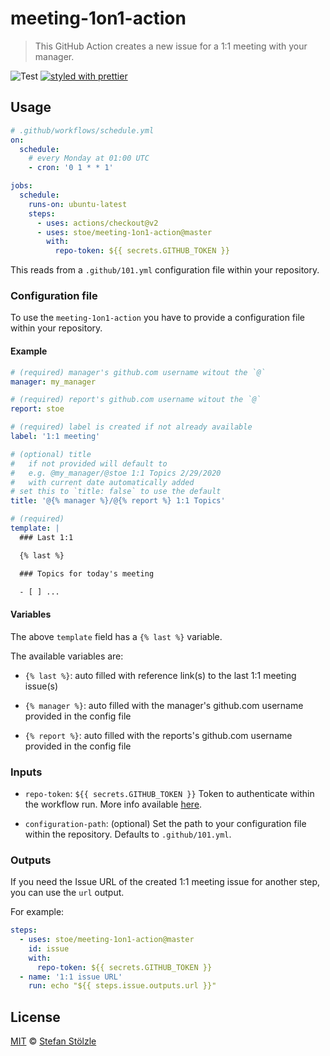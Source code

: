 # meeting-1on1-action

> This GitHub Action creates a new issue for a 1:1 meeting with your manager.

![Test](https://github.com/stoe/meeting-1on1-action/workflows/Test/badge.svg) [![styled with prettier](https://img.shields.io/badge/styled_with-prettier-ff69b4.svg)](https://github.com/prettier/prettier)

## Usage

```yml
# .github/workflows/schedule.yml
on:
  schedule:
    # every Monday at 01:00 UTC
    - cron: '0 1 * * 1'

jobs:
  schedule:
    runs-on: ubuntu-latest
    steps:
      - uses: actions/checkout@v2
      - uses: stoe/meeting-1on1-action@master
        with:
          repo-token: ${{ secrets.GITHUB_TOKEN }}
```

This reads from a `.github/101.yml` configuration file within your repository.

### Configuration file

To use the `meeting-1on1-action` you have to provide a configuration file within your repository.

#### Example

```yml
# (required) manager's github.com username witout the `@`
manager: my_manager

# (required) report's github.com username witout the `@`
report: stoe

# (required) label is created if not already available
label: '1:1 meeting'

# (optional) title
#   if not provided will default to
#   e.g. @my_manager/@stoe 1:1 Topics 2/29/2020
#   with current date automatically added
# set this to `title: false` to use the default
title: '@{% manager %}/@{% report %} 1:1 Topics'

# (required)
template: |
  ### Last 1:1

  {% last %}

  ### Topics for today's meeting

  - [ ] ...
```

#### Variables

The above `template` field has a `{% last %}` variable.

The available variables are:

- `{% last %}`: auto filled with reference link(s) to the last 1:1 meeting issue(s)

- `{% manager %}`: auto filled with the manager's github.com username provided in the config file

- `{% report %}`: auto filled with the reports's github.com username provided in the config file


### Inputs

- `repo-token`: `${{ secrets.GITHUB_TOKEN }}` Token to authenticate within the workflow run. More info available [here](https://help.github.com/en/actions/configuring-and-managing-workflows/authenticating-with-the-github_token#about-the-github_token-secret).

- `configuration-path`: (optional) Set the path to your configuration file within the repository. Defaults to `.github/101.yml`.

### Outputs

If you need the Issue URL of the created 1:1 meeting issue for another step, you can use the `url` output.

For example:

```yml
steps:
  - uses: stoe/meeting-1on1-action@master
    id: issue
    with:
      repo-token: ${{ secrets.GITHUB_TOKEN }}
  - name: '1:1 issue URL'
    run: echo "${{ steps.issue.outputs.url }}"
```

## License

[MIT](./license) © [Stefan Stölzle](https://github.com/stoe)
